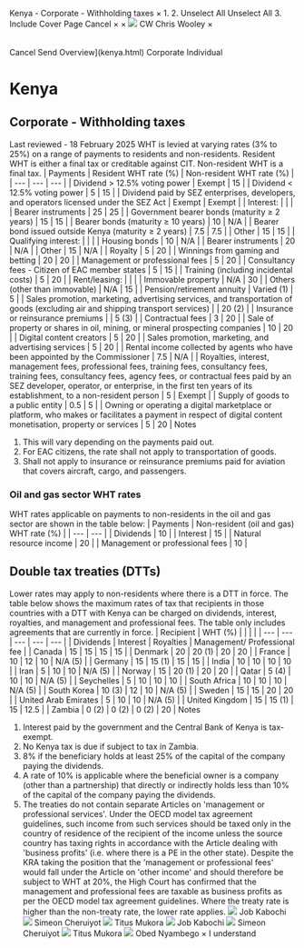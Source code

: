 Kenya - Corporate - Withholding taxes
×
1.
2.
Unselect All
Unselect All
3.
Include Cover Page
Cancel
×
×
![](-/media/world-wide-tax-summaries/attachments/global---chris-wooley.ashx%3Frev=ac5e5f3223b34096b1afc2a6009c7320&revision=ac5e5f32-23b3-4096-b1af-c2a6009c7320&hash=859B7ADC84DC2CBEC9760E9E6EE7DE6D0A8BFCDF)
CW
Chris Wooley
×
######
Cancel
Send
Overview](kenya.html)
Corporate
Individual
# Kenya
## Corporate - Withholding taxes
Last reviewed - 18 February 2025
WHT is levied at varying rates (3% to 25%) on a range of payments to residents and non-residents. Resident WHT is either a final tax or creditable against CIT. Non-resident WHT is a final tax.
| Payments | Resident WHT rate (%) | Non-resident WHT rate (%) |
| --- | --- | --- |
| Dividend > 12.5% voting power | Exempt | 15 |
| Dividend < 12.5% voting power | 5 | 15 |
| Dividend paid by SEZ enterprises, developers, and operators licensed under the SEZ Act | Exempt | Exempt |
| Interest: |  |  |
| Bearer instruments | 25 | 25 |
| Government bearer bonds (maturity ≥ 2 years) | 15 | 15 |
| Bearer bonds (maturity ≥ 10 years) | 10 | N/A |
| Bearer bond issued outside Kenya (maturity ≥ 2 years) | 7.5 | 7.5 |
| Other | 15 | 15 |
| Qualifying interest: |  |  |
| Housing bonds | 10 | N/A |
| Bearer instruments | 20 | N/A |
| Other | 15 | N/A |
| Royalty | 5 | 20 |
| Winnings from gaming and betting | 20 | 20 |
| Management or professional fees | 5 | 20 |
| Consultancy fees - Citizen of EAC member states | 5 | 15 |
| Training (including incidental costs) | 5 | 20 |
| Rent/leasing: |  |  |
| Immovable property | N/A | 30 |
| Others (other than immovable) | N/A | 15 |
| Pension/retirement annuity | Varied (1) | 5 |
| Sales promotion, marketing, advertising services, and transportation of goods (excluding air and shipping transport services) |  | 20 (2) |
| Insurance or reinsurance premiums |  | 5 (3) |
| Contractual fees | 3 | 20 |
| Sale of property or shares in oil, mining, or mineral prospecting companies | 10 | 20 |
| Digital content creators | 5 | 20 |
| Sales promotion, marketing, and advertising services | 5 | 20 |
| Rental income collected by agents who have been appointed by the Commissioner | 7.5 | N/A |
| Royalties, interest, management fees, professional fees, training fees, consultancy fees, training fees, consultancy fees, agency fees, or contractual fees paid by an SEZ developer, operator, or enterprise, in the first ten years of its establishment, to a non-resident person | 5 | Exempt |
| Supply of goods to a public entity | 0.5 | 5 |
| Owning or operating a digital marketplace or platform, who makes or facilitates a payment in respect of digital content monetisation, property or services | 5 | 20 |
Notes
1. This will vary depending on the payments paid out.
2. For EAC citizens, the rate shall not apply to transportation of goods.
3. Shall not apply to insurance or reinsurance premiums paid for aviation that covers aircraft, cargo, and passengers.
### Oil and gas sector WHT rates
WHT rates applicable on payments to non-residents in the oil and gas sector are shown in the table below:
| Payments | Non-resident (oil and gas) WHT rate (%) |
| --- | --- |
| Dividends | 10 |
| Interest | 15 |
| Natural resource income | 20 |
| Management or professional fees | 10 |
## Double tax treaties (DTTs)
Lower rates may apply to non-residents where there is a DTT in force. The table below shows the maximum rates of tax that recipients in those countries with a DTT with Kenya can be charged on dividends, interest, royalties, and management and professional fees. The table only includes agreements that are currently in force.
| Recipient | WHT (%) | | | |
| --- | --- | --- | --- | --- |
| Dividends | Interest | Royalties | Management/ Professional fee |
| Canada | 15 | 15 | 15 | 15 |
| Denmark | 20 | 20 (1) | 20 | 20 |
| France | 10 | 12 | 10 | N/A (5) |
| Germany | 15 | 15 (1) | 15 | 15 |
| India | 10 | 10 | 10 | 10 |
| Iran | 5 | 10 | 10 | N/A (5) |
| Norway | 15 | 20 (1) | 20 | 20 |
| Qatar | 5 (4) | 10 | 10 | N/A (5) |
| Seychelles | 5 | 10 | 10 | 10 |
| South Africa | 10 | 10 | 10 | N/A (5) |
| South Korea | 10 (3) | 12 | 10 | N/A (5) |
| Sweden | 15 | 15 | 20 | 20 |
| United Arab Emirates | 5 | 10 | 10 | N/A (5) |
| United Kingdom | 15 | 15 (1) | 15 | 12.5 |
| Zambia | 0 (2) | 0 (2) | 0 (2) | 20 |
Notes
1. Interest paid by the government and the Central Bank of Kenya is tax-exempt.
2. No Kenya tax is due if subject to tax in Zambia.
3. 8% if the beneficiary holds at least 25% of the capital of the company paying the dividends.
4. A rate of 10% is applicable where the beneficial owner is a company (other than a partnership) that directly or indirectly holds less than 10% of the capital of the company paying the dividends.
5. The treaties do not contain separate Articles on 'management or professional services'. Under the OECD model tax agreement guidelines, such income from such services should be taxed only in the country of residence of the recipient of the income unless the source country has taxing rights in accordance with the Article dealing with 'business profits' (i.e. where there is a PE in the other state). Despite the KRA taking the position that the 'management or professional fees' would fall under the Article on 'other income' and should therefore be subject to WHT at 20%, the High Court has confirmed that the management and professional fees are taxable as business profits as per the OECD model tax agreement guidelines.
Where the treaty rate is higher than the non-treaty rate, the lower rate applies.
![](-/media/world-wide-tax-summaries/attachments/kenya---job-kabochi.ashx%3Frev=cf6e6e8f66ce4bc2885b3b0e8fd8c09d&revision=cf6e6e8f-66ce-4bc2-885b-3b0e8fd8c09d&hash=A09F322CC15F8415D347701E4406F6DCEDF96DD2)
Job Kabochi
![](-/media/world-wide-tax-summaries/attachments/kenya---simeon_cheruiyot.ashx%3Frev=dd672364cd674409acc6de2c9e6b59c1&revision=dd672364-cd67-4409-acc6-de2c9e6b59c1&hash=5174E85D4DE1A91E99EFCB7D1BCDF10F0EC1B196)
Simeon Cheruiyot
![](-/media/world-wide-tax-summaries/attachments/kenya---titus_mukora.ashx%3Frev=3d263883f61141ddb8c0c10712a05305&revision=3d263883-f611-41dd-b8c0-c10712a05305&hash=4E127B9FF3F7CC19E8170864A29C9ABB97D7A707)
Titus Mukora
![](-/media/world-wide-tax-summaries/attachments/kenya---job-kabochi.ashx%3Frev=cf6e6e8f66ce4bc2885b3b0e8fd8c09d&revision=cf6e6e8f-66ce-4bc2-885b-3b0e8fd8c09d&hash=A09F322CC15F8415D347701E4406F6DCEDF96DD2)
Job Kabochi
![](-/media/world-wide-tax-summaries/attachments/kenya---simeon_cheruiyot.ashx%3Frev=dd672364cd674409acc6de2c9e6b59c1&revision=dd672364-cd67-4409-acc6-de2c9e6b59c1&hash=5174E85D4DE1A91E99EFCB7D1BCDF10F0EC1B196)
Simeon Cheruiyot
![](-/media/world-wide-tax-summaries/attachments/kenya---titus_mukora.ashx%3Frev=3d263883f61141ddb8c0c10712a05305&revision=3d263883-f611-41dd-b8c0-c10712a05305&hash=4E127B9FF3F7CC19E8170864A29C9ABB97D7A707)
Titus Mukora
![](-/media/world-wide-tax-summaries/attachments/kenya---obed_nyambego.ashx%3Frev=ec4aab6092a243518bf6e232519a0b62&revision=ec4aab60-92a2-4351-8bf6-e232519a0b62&hash=587CE4F04711A4F7046DE0D38EDE83812727FE96)
Obed Nyambego
×
I understand